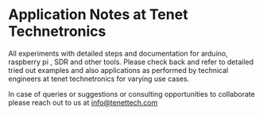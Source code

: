 # Application Notes at Tenet Technetronics 
All experiments with detailed steps and documentation for arduino, raspberry pi , SDR and other tools. 
Please check back and refer to detailed tried out examples and also applications as performed by technical engineers at tenet technetronics for varying use cases.

In case of queries or suggestions or consulting opportunities to collaborate please reach out to us at info@tenettech.com
